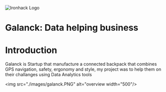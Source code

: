 <img src="https://bit.ly/2VnXWr2" alt="Ironhack Logo" width="100"/>

# Galanck: Data helping business

# Introduction

Galanck is  Startup that manufacture a connected backpack that combines GPS navigation, safety, ergonomy and style, my project was to help them on their challanges using Data Analytics tools

<img src="./images/galanck.PNG" alt="overview width="500"/>

